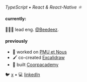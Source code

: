 _TypeScript • React & React-Native ⚛_

#### currently:
🧑🏾‍💻 lead eng. [@Beedeez](https://www.beedeez.com/).

#### previously
* 📱 worked on [PMU et Nous](https://apps.apple.com/fr/app/pmu-nous/id1589804231)
* 🖌 co-created [Excalidraw](https://excalidraw.com/)
* 📱 built [Coorpacademy](https://apps.apple.com/fr/app/coorpacademy/id1448348795)

🐦 [x](https://twitter.com/Fausto95_) • 💻 [linkedIn](https://www.linkedin.com/in/faustino-kialungila-771117137/) 
